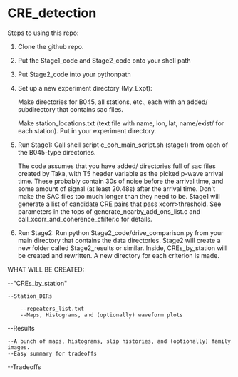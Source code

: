# CRE_detection

Steps to using this repo:
1. Clone the github repo. 
2. Put the Stage1_code and Stage2_code onto your shell path
3. Put Stage2_code into your pythonpath

4. Set up a new experiment directory (My_Expt):

    Make directories for B045, all stations, etc., each with an added/ subdirectory that contains sac files. 

    Make station_locations.txt (text file with name, lon, lat, name/exist/ for each station). Put in your experiment directory.

5. Run Stage1: 
    Call shell script c_coh_main_script.sh (stage1) from each of the B045-type directories. 
    
    The code assumes that you have added/ directories full of sac files created by Taka, with T5 header variable as the picked p-wave arrival time. 
These probably contain 30s of noise before the arrival time, and some amount of signal (at least 20.48s) after the arrival time. 
Don't make the SAC files too much longer than they need to be. 
Stage1 will generate a list of candidate CRE pairs that pass xcorr>threshold. 
See parameters in the tops of generate_nearby_add_ons_list.c and call_xcorr_and_coherence_cfilter.c for details. 


6. Run Stage2: 
    Run python Stage2_code/drive_comparison.py from your main directory that contains the data directories. Stage2 will create a new folder called Stage2_results or similar. Inside, CREs_by_station will be created and rewritten. 
A new directory for each criterion is made. 


WHAT WILL BE CREATED: 

--"CREs_by_station"

    --Station_DIRs

        --repeaters_list.txt
        --Maps, Histograms, and (optionally) waveform plots
	
--Results

    --A bunch of maps, histograms, slip histories, and (optionally) family images. 
    --Easy summary for tradeoffs
    
--Tradeoffs
